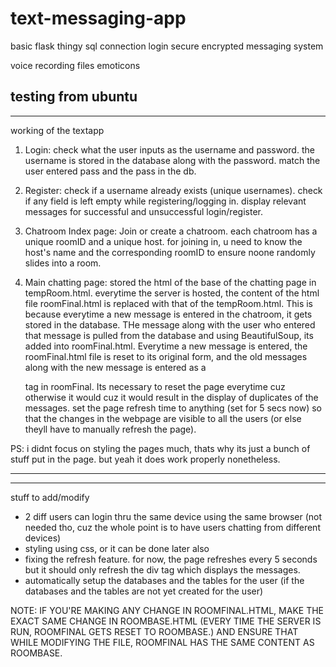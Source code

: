 # text-messaging-app
basic flask thingy
sql connection
login secure
encrypted messaging system


voice recording
files
emoticons


testing from ubuntu
----------------------------
----------------------------
working of the textapp

1) Login:
check what the user inputs as the username and password. the username is stored in the database
along with the password. match the user entered pass and the pass in the db.

2) Register:
check if a username already exists (unique usernames). check if any field is left empty while
registering/logging in. display relevant messages for successful and unsuccessful login/register.

3) Chatroom Index page:
Join or create a chatroom. each chatroom has a unique roomID and a unique host. for joining in, u need to know the host's name and the corresponding roomID to ensure noone randomly slides into a room.

4) Main chatting page:
stored the html of the base of the chatting page in tempRoom.html. everytime the server is hosted, the content of the html file roomFinal.html is replaced with that of the tempRoom.html.
This is because everytime a new message is entered in the chatroom, it gets stored in the database. THe message along with the user who entered that message is pulled from the database and using BeautifulSoup, its added into roomFinal.html. Everytime a new message is entered, the roomFinal.html file is reset to its original form, and the old messages along with the new message is entered as a <p> tag in roomFinal. Its necessary to reset the page everytime cuz otherwise it would cuz it would result in the display of duplicates of the messages. set the page refresh time to anything (set for 5 secs now) so that the changes in the webpage are visible to all the users (or else theyll have to manually refresh the page).

PS: i didnt focus on styling the pages much, thats why its just a bunch of stuff put in the page. but yeah it does work properly nonetheless.
  
----------------------------
----------------------------
  stuff to add/modify
 - 2 diff users can login thru the same device using the same browser (not needed tho, cuz the whole point is to have users chatting from different devices)
 - styling using css, or it can be done later also
 - fixing the refresh feature. for now, the page refreshes every 5 seconds but it should only refresh the div tag which displays the messages.
 - automatically setup the databases and the tables for the user (if the databases and the tables are not yet created for the user)

 NOTE: IF YOU'RE MAKING ANY CHANGE IN ROOMFINAL.HTML, MAKE THE EXACT SAME CHANGE IN ROOMBASE.HTML (EVERY TIME THE SERVER IS RUN, ROOMFINAL GETS RESET TO ROOMBASE.) AND ENSURE THAT WHILE MODIFYING THE FILE, ROOMFINAL HAS THE SAME CONTENT AS ROOMBASE.
  
